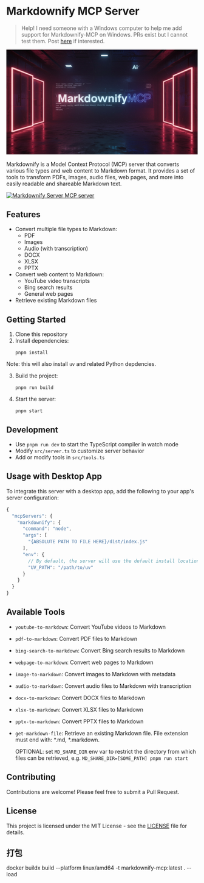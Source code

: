 # Markdownify MCP Server

> Help! I need someone with a Windows computer to help me add support for Markdownify-MCP on Windows. PRs exist but I cannot test them. Post [here](https://github.com/zcaceres/markdownify-mcp/issues/18) if interested.

![markdownify mcp logo](logo.jpg)

Markdownify is a Model Context Protocol (MCP) server that converts various file types and web content to Markdown format. It provides a set of tools to transform PDFs, images, audio files, web pages, and more into easily readable and shareable Markdown text.

<a href="https://glama.ai/mcp/servers/bn5q4b0ett"><img width="380" height="200" src="https://glama.ai/mcp/servers/bn5q4b0ett/badge" alt="Markdownify Server MCP server" /></a>

## Features

- Convert multiple file types to Markdown:
  - PDF
  - Images
  - Audio (with transcription)
  - DOCX
  - XLSX
  - PPTX
- Convert web content to Markdown:
  - YouTube video transcripts
  - Bing search results
  - General web pages
- Retrieve existing Markdown files

## Getting Started

1. Clone this repository
2. Install dependencies:
   ```
   pnpm install
   ```

Note: this will also install `uv` and related Python depdencies.

3. Build the project:
   ```
   pnpm run build
   ```
4. Start the server:
   ```
   pnpm start
   ```

## Development

- Use `pnpm run dev` to start the TypeScript compiler in watch mode
- Modify `src/server.ts` to customize server behavior
- Add or modify tools in `src/tools.ts`

## Usage with Desktop App

To integrate this server with a desktop app, add the following to your app's server configuration:

```js
{
  "mcpServers": {
    "markdownify": {
      "command": "node",
      "args": [
        "{ABSOLUTE PATH TO FILE HERE}/dist/index.js"
      ],
      "env": {
        // By default, the server will use the default install location of `uv`
        "UV_PATH": "/path/to/uv"
      }
    }
  }
}
```

## Available Tools

- `youtube-to-markdown`: Convert YouTube videos to Markdown
- `pdf-to-markdown`: Convert PDF files to Markdown
- `bing-search-to-markdown`: Convert Bing search results to Markdown
- `webpage-to-markdown`: Convert web pages to Markdown
- `image-to-markdown`: Convert images to Markdown with metadata
- `audio-to-markdown`: Convert audio files to Markdown with transcription
- `docx-to-markdown`: Convert DOCX files to Markdown
- `xlsx-to-markdown`: Convert XLSX files to Markdown
- `pptx-to-markdown`: Convert PPTX files to Markdown
- `get-markdown-file`: Retrieve an existing Markdown file. File extension must end with: *.md, *.markdown.
  
  OPTIONAL: set `MD_SHARE_DIR` env var to restrict the directory from which files can be retrieved, e.g. `MD_SHARE_DIR=[SOME_PATH] pnpm run start` 

## Contributing

Contributions are welcome! Please feel free to submit a Pull Request.

## License

This project is licensed under the MIT License - see the [LICENSE](LICENSE) file for details.

## 打包
docker buildx build --platform linux/amd64 -t markdownify-mcp:latest . --load